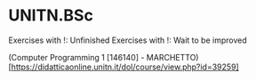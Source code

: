 # UNITN.BSc

Exercises with !: Unfinished
Exercises with !: Wait to be improved

(Computer Programming 1 [146140] - MARCHETTO)[https://didatticaonline.unitn.it/dol/course/view.php?id=39259]
